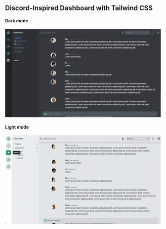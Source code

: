 ## Discord-Inspired Dashboard with Tailwind CSS


#### Dark mode

![Dark mode](./dark-mode.png)

#### Light mode

![Light mode](./light-mode.png)
